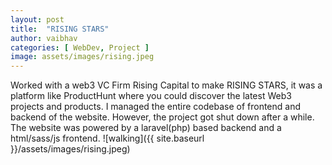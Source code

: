 ```yaml
---
layout: post
title:  "RISING STARS"
author: vaibhav
categories: [ WebDev, Project ]
image: assets/images/rising.jpeg
---
```

Worked with a web3 VC Firm Rising Capital to make RISING STARS, it was a platform like ProductHunt where you could discover the latest Web3 projects and products.
I managed the entire codebase of frontend and backend of the website. However, the project got shut down after a while.
The website was powered by a laravel(php) based backend and a html/sass/js frontend.
![walking]({{ site.baseurl }}/assets/images/rising.jpeg)